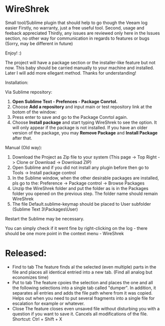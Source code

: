 # WireShrek
Small tool/Sublime plugin that should help to go though the Veeam log easier
Firstly, no warranty, just a free useful tool.
Second, usage and feeback appreciated
Thirdly, any issues are reviewed only here in the Issues section, no other way for communication in regards to features or bugs
(Sorry, may be different in future)

Enjoy! :)

The project will have a package section or the installer-like feature but not now.
This baby should be carried manually to your machine and installed. Later I will add more ellegant method.
Thanks for understanding!

Installation:

Via Sublime repository:
1. **Open Sublime Text - Prefences - Package Conrtol.**
2. Choose **Add a repository** and input main or test repository link at the botom of the window:
3. Press enter to save and go to the Package Conrtol again.
4. Choose **Install package** and start typing WireShrek to see the option. It will only appear if the package is not installed.
If you have an older version of the package, you may **Remove Package** and **Install Package** after that.

Manual (Old way):
1. Download the Project as Zip file to your system (This page -> Top Right -> Clone or Download -> Download ZIP)
2. Open Sublime and if you did not install any plugin before then go to Tools -> Install package control
3. In the Sublime window, when the other desirable packages are installed, pls go to the:
Preference -> Package control -> Browse Packages
4. Unzip the WireShrek folder and put the folder as is in the Packages folder you opened on the previous step.
The folder name should remain WireShrek
5. The file Default.sublime-keymap should be placed to User subfolder (Sublime Text 3\Packages\User)

Restart the Sublime may be necessary.

You can simply check if it went fine by right-clicking on the log - there should be one more point in the context menu - WireShrek

# Released:
- Find to tab
The feature finds al the selected (even multiple) parts in the file and places all identical entried into a new tab. (Find all analog but economizes time)
- Put to tab
The feature cpoies the selection and places the one and all the following selections into a single tab called "dumper".
In addition, it separates all entries and adds the file path where from it was copied. Helps out when you need to put  several fragments into a single file for escalation for example or whatever.
- Close 
The feature closes even unsaved file without disturbing you with a question if you want to save it. Cancels all modifications of the file. Shortcut: Ctrl + Shift + X


